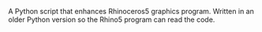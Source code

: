 A Python script that enhances Rhinoceros5 graphics program. 
Written in an older Python version so the Rhino5 program can read the code. 
